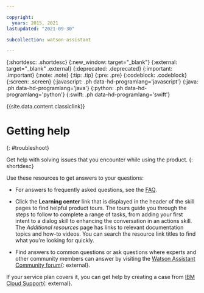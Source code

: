 ```yaml
---

copyright:
  years: 2015, 2021
lastupdated: "2021-09-30"

subcollection: watson-assistant

---
```


{:shortdesc: .shortdesc}
{:new_window: target="_blank"}
{:external: target="_blank" .external}
{:deprecated: .deprecated}
{:important: .important}
{:note: .note}
{:tip: .tip}
{:pre: .pre}
{:codeblock: .codeblock}
{:screen: .screen}
{:javascript: .ph data-hd-programlang='javascript'}
{:java: .ph data-hd-programlang='java'}
{:python: .ph data-hd-programlang='python'}
{:swift: .ph data-hd-programlang='swift'}

{{site.data.content.classiclink}}

# Getting help
{: #troubleshoot}

Get help with solving issues that you encounter while using the product.
{: shortdesc}

Use these resources to get answers to your questions:

- For answers to frequently asked questions, see the [FAQ](/docs/assistant?topic=assistant-faqs).

- Click the **Learning center** link that is displayed in the header of the skill pages to find helpful product tours. The tours guide you through the steps to follow to complete a range of tasks, from adding your first intent to a dialog skill to enhancing the conversation in an actions skill. The *Additional resources* page has links to relevant documentation topics and how-to videos. You can search the resource link titles to find what you're looking for quickly.

- Find answers to common questions or ask questions where experts and other community members can answer by visiting the [Watson Assistant Community forum](https://community.ibm.com/community/user/watsonapps/communities/community-home/digestviewer?communitykey=7a3dc5ba-3018-452d-9a43-a49dc6819633&tab=digestviewer){: external}.

If your service plan covers it, you can get help by creating a case from [IBM Cloud Support](https://cloud.ibm.com/unifiedsupport/supportcenter){: external}.
